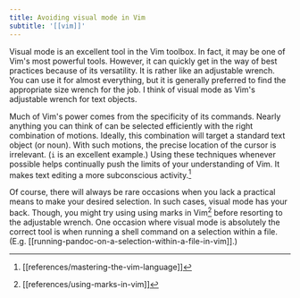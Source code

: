 ```yaml
---
title: Avoiding visual mode in Vim
subtitle: '[[vim]]'
---
```


Visual mode is an excellent tool in the Vim toolbox. In fact, it may be
one of Vim's most powerful tools. However, it can quickly get in the way
of best practices because of its versatility. It is rather like an
adjustable wrench. You can use it for almost everything, but it is
generally preferred to find the appropriate size wrench for the job. I
think of visual mode as Vim's adjustable wrench for text objects.

Much of Vim's power comes from the specificity of its commands. Nearly
anything you can think of can be selected efficiently with the right
combination of motions. Ideally, this combination will target a standard
text object (or noun). With such motions, the precise location of the
cursor is irrelevant. (`i` is an excellent example.) Using these
techniques whenever possible helps continually push the limits of your
understanding of Vim. It makes text editing a more subconscious
activity.[^1]

[^1]: [[references/mastering-the-vim-language]]

Of course, there will always be rare occasions when you lack a practical
means to make your desired selection. In such cases, visual mode has
your back. Though, you might try using using marks in Vim[^2] before
resorting to the adjustable wrench. One occasion where visual mode is
absolutely the correct tool is when running a shell command on a
selection within a file. (E.g. 
[[running-pandoc-on-a-selection-within-a-file-in-vim]].)

[^2]: [[references/using-marks-in-vim]]
